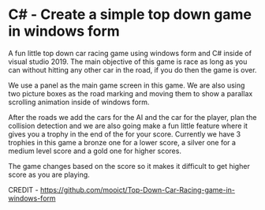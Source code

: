 # C# - Create a simple top down game in windows form
A fun little top down car racing game using windows form and C# inside of visual studio 2019. The main objective of this game is race as long as you can without hitting any other car in the road, if you do then the game is over.

We use a panel as the main game screen in this game. We are also using two picture boxes as the road marking and moving them to show a parallax scrolling animation inside of windows form.

After the roads we add the cars for the AI and the car for the player, plan the collision detection and we are also going make a fun little feature where it gives you a trophy in the end of the for your score. Currently we have 3 trophies in this game a bronze one for a lower score, a silver one for a medium level score and a gold one for higher scores. 

The game changes based on the score so it makes it difficult to get higher score as you are playing.

CREDIT - https://github.com/mooict/Top-Down-Car-Racing-game-in-windows-form
